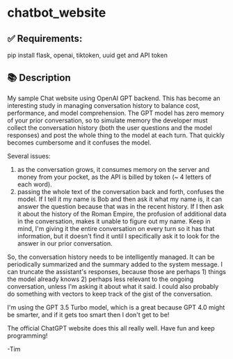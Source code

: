 # chatbot_website
## ✅ Requirements:
pip install flask, openai, tiktoken, uuid
get and API token

## 📚 Description
My sample Chat website using OpenAI GPT backend.  This has become an interesting study in managing conversation history to balance cost, performance, and model comprehension.  The GPT model has zero memory of your prior conversation, so to simulate memory the developer must collect the conversation history (both the user questions and the model responses) and post the whole thing to the model at each turn.  That quickly becomes cumbersome and it confuses the model.

Several issues:
1) as the conversation grows, it consumes memory on the server and money from your pocket, as the API is billed by token (~ 4 letters of each word).
2) passing the whole text of the conversation back and forth, confuses the model.  If I tell it my name is Bob and then ask it what my name is, it can answer the question because that was in the recent history.  If I then ask it about the history of the Roman Empire, the profusion of additional data in the conversation, makes it unable to figure out my name.  Keep in mind, I'm giving it the entire conversation on every turn so it has that information, but it doesn't find it until I specifically ask it to look for the answer in our prior conversation.

So, the conversation history needs to be intelligently managed.  It can be periodically summarized and the summary added to the system message.  I can truncate the assistant's responses, because those are perhaps 1) things the model already knows 2) perhaps less relevant to the ongoing conversation, unless I'm asking it about what it said.  I could also probably do something with vectors to keep track of the gist of the conversation.

I'm using the GPT 3.5 Turbo model, which is a great because GPT 4.0 might be smarter, and if it gets too smart then I don't get to be! 

The official ChatGPT website does this all really well.  Have fun and keep programming!

-Tim
